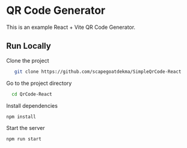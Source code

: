 
# QR Code Generator
This is an example React + Vite QR Code Generator. 

## Run Locally  

Clone the project  

~~~bash  
   git clone https://github.com/scapegoatdekma/SimpleQrCode-React
~~~

Go to the project directory  

~~~bash  
  cd QrCode-React
~~~

Install dependencies  

~~~bash  
npm install
~~~

Start the server  

~~~bash  
npm run start
~~~
